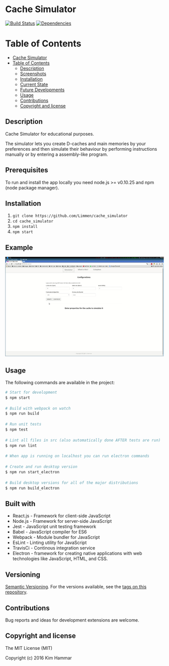 # Cache Simulator

[![Build Status](https://travis-ci.org/Limmen/cache_simulator.svg?branch=master)](https://travis-ci.org/Limmen/cache_simulator)
[![Dependencies](https://david-dm.org/limmen/cache_simulator.svg)](https://david-dm.org/limmen/cache_simulator.svg)

Table of Contents
=================

  * [Cache Simulator](#cache-simulator)
  * [Table of Contents](#table-of-contents)
    * [Description](#description)
    * [Screenshots](#screenshots)
    * [Installation](#installation)
    * [Current State](#current-state)
    * [Future Developments](#future-developments)
    * [Usage](#usage)
    * [Contributions](#contributions)
    * [Copyright and license](#copyright-and-license)

## Description

Cache Simulator for educational purposes. 

The simulator lets you create D-caches and main memories by your preferences and then simulate their behaviour by performing instructions manually or by entering a assembly-like program.

## Prerequisites

To run and install the app locally you need node.js >= v0.10.25 and npm (node package manager).

## Installation

1. `git clone https://github.com/Limmen/cache_simulator`
2. `cd cache_simulator`
3. `npm install`
4. `npm start`

## Example

![](./doc/demo.gif)

## Usage
The following commands are available in the project:
```bash
# Start for development
$ npm start 

# Build with webpack on watch
$ npm run build

# Run unit tests
$ npm test

# Lint all files in src (also automatically done AFTER tests are run)
$ npm run lint

# When app is running on localhost you can run electron commands

# Create and run desktop version
$ npm run start_electron

# Build desktop versions for all of the major distributions
$ npm run build_electron


```

## Built with

* React.js - Framework for client-side JavaScript
* Node.js - Framework for server-side JavaScript
* Jest - JavaScript unit testing framework
* Babel - JavaScript compiler for ES6
* Webpack - Module bundler for JavaScript
* EsLint - Linting utility for JavaScript
* TravisCi - Continous integration service
* Electron -  framework for creating native applications with web technologies like JavaScript, HTML, and CSS.
 
## Versioning

[Semantic Versioning](http://semver.org/). For the versions available, see the [tags on this repository](https://github.com/Limmen/cache_simulator/tags). 

## Contributions

Bug reports and ideas for development extensions are welcome.

## Copyright and license

The MIT License (MIT)

Copyright (c) 2016 Kim Hammar
